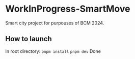 # WorkInProgress-SmartMove
Smart city project for purpouses of BCM 2024.


## How to launch

In root directory: 
`pnpm install`
`pnpm dev`
Done